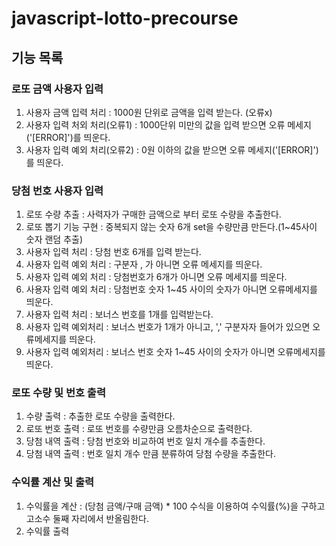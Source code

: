# javascript-lotto-precourse
## 기능 목록
### 로또 금액 사용자 입력 
1. 사용자 금액 입력 처리 : 1000원 단위로 금액을 입력 받는다. (오류x)
2. 사용자 입력 처외 처리(오류1) : 1000단위 미만의 값을 입력 받으면 오류 메세지('[ERROR]')를 띄운다.
3. 사용자 입력 예외 처리(오류2) : 0원 이하의 값을 받으면 오류 메세지('[ERROR]')를 띄운다.
### 당첨 번호 사용자 입력
1. 로또 수량 추출 : 사력자가 구매한 금액으로 부터 로또 수량을 추출한다. 
2. 로또 뽑기 기능 구현 : 중복되지 않는 숫자 6개 set을 수량만큼 만든다.(1~45사이 숫자 랜덤 추출)
3. 사용자 입력 처리 : 당첨 번호 6개를 입력 받는다. 
4. 사용자 입력 예외 처리 : 구분자 , 가 아니면 오류 메세지를 띄운다. 
5. 사용자 입력 예외 처리 : 당첨번호가 6개가 아니면 오류 메세지를 띄운다.
6. 사용자 입력 예외 처리 : 당첨번호 숫자 1~45 사이의 숫자가 아니면 오류메세지를 띄운다. 
7. 사용자 입력 처리 : 보너스 번호를 1개를 입력받는다.
8. 사용자 입력 예외처리 : 보너스 번호가 1개가 아니고, ',' 구분자자 들어가 있으면 오류메세지를 띄운다.
9. 사용자 입력 예외처리 : 보너스 번호 숫자 1~45 사이의 숫자가 아니면 오류메세지를 띄운다. 
### 로또 수량 및 번호 출력 
1. 수량 출력 : 추출한 로또 수량을 출력한다.
2. 로또 번호 출력 : 로또 번호를 수량만큼 오름차순으로 출력한다.
3. 당첨 내역 출력 : 당첨 번호와 비교하여 번호 일치 개수를 추출한다. 
4. 당첨 내역 출력 : 번호 일치 개수 만큼 분류하여 당첨 수량을 추출한다.

### 수익률 계산 및 출력
1. 수익률을 계산 : (당첨 금액/구매 금액) * 100 수식을 이용하여 수익률(%)을 구하고고소수 둘째 자리에서 반올림한다.  
2. 수익률 출력 

